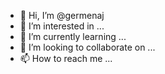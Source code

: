 - 👋 Hi, I’m @germenaj
- 👀 I’m interested in ...
- 🌱 I’m currently learning ...
- 💞️ I’m looking to collaborate on ...
- 📫 How to reach me ...

<!---
germenaj/germenaj is a ✨ special ✨ repository because its `README.md` (this file) appears on your GitHub profile.
You can click the Preview link to take a look at your changes.
--->
